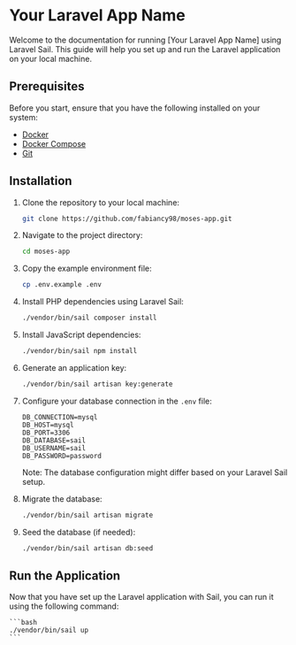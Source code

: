 # Your Laravel App Name

Welcome to the documentation for running [Your Laravel App Name] using Laravel Sail. This guide will help you set up and run the Laravel application on your local machine.

## Prerequisites

Before you start, ensure that you have the following installed on your system:

-   [Docker](https://www.docker.com/)
-   [Docker Compose](https://docs.docker.com/compose/)
-   [Git](https://git-scm.com/)

## Installation

1. Clone the repository to your local machine:

    ```bash
    git clone https://github.com/fabiancy98/moses-app.git
    ```

2. Navigate to the project directory:

    ```bash
    cd moses-app
    ```

3. Copy the example environment file:

    ```bash
    cp .env.example .env
    ```

4. Install PHP dependencies using Laravel Sail:

    ```bash
    ./vendor/bin/sail composer install
    ```

5. Install JavaScript dependencies:

    ```bash
    ./vendor/bin/sail npm install
    ```

6. Generate an application key:

    ```bash
    ./vendor/bin/sail artisan key:generate
    ```

7. Configure your database connection in the `.env` file:

    ```dotenv
    DB_CONNECTION=mysql
    DB_HOST=mysql
    DB_PORT=3306
    DB_DATABASE=sail
    DB_USERNAME=sail
    DB_PASSWORD=password
    ```

    Note: The database configuration might differ based on your Laravel Sail setup.

8. Migrate the database:

    ```bash
    ./vendor/bin/sail artisan migrate
    ```

9. Seed the database (if needed):

    ```bash
    ./vendor/bin/sail artisan db:seed
    ```

## Run the Application

Now that you have set up the Laravel application with Sail, you can run it using the following command:

    ```bash
    ./vendor/bin/sail up
    ```
